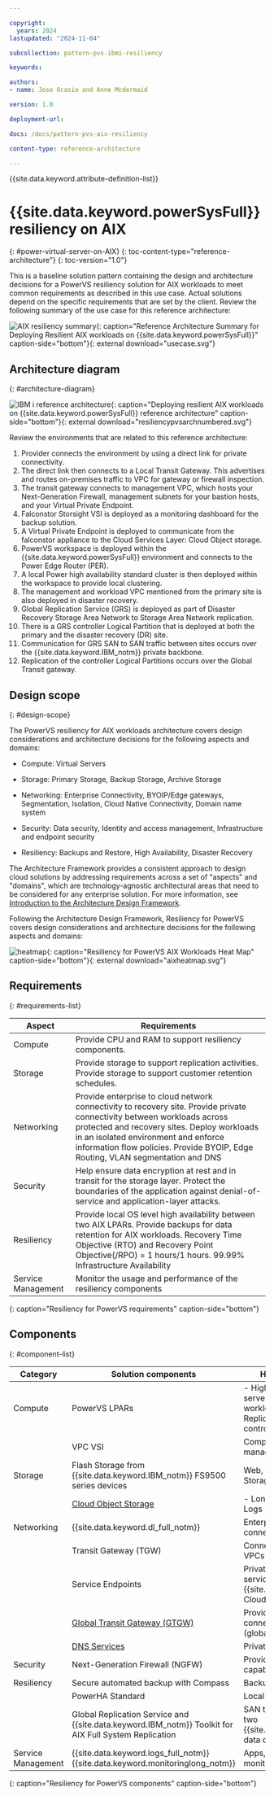 ```yaml
---

copyright:
  years: 2024
lastupdated: "2024-11-04"

subcollection: pattern-pvs-ibmi-resiliency

keywords:

authors:
- name: Jose Ocasio and Anne Mcdermaid

version: 1.0

deployment-url:

docs: /docs/pattern-pvs-aix-resiliency

content-type: reference-architecture

---
```


{{site.data.keyword.attribute-definition-list}}

# {{site.data.keyword.powerSysFull}} resiliency on AIX
{: #power-virtual-server-on-AIX}
{: toc-content-type="reference-architecture"}
{: toc-version="1.0"}

This is a baseline solution pattern containing the design and architecture decisions for a PowerVS resiliency solution for AIX workloads to meet common requirements as described in this use case. Actual solutions depend on the specific requirements that are set by the client. Review the following summary of the use case for this reference architecture:

![AIX resiliency summary](/images/usecase.svg "Reference Summary"){: caption="Reference Architecture Summary for Deploying Resilient AIX workloads on {{site.data.keyword.powerSysFull}}" caption-side="bottom"}{: external download="usecase.svg"}

## Architecture diagram
{: #architecture-diagram}

![IBM i reference architecture](/images/resiliencypvsarchnumbered.svg "Resiliency Architecture Diagram"){: caption="Deploying resilient AIX workloads on {{site.data.keyword.powerSysFull}} reference architecture" caption-side="bottom"}{: external download="resiliencypvsarchnumbered.svg"}

Review the environments that are related to this reference architecture:

1. Provider connects the environment by using a direct link for private connectivity.
2. The direct link then connects to a Local Transit Gateway. This advertises and routes on-premises traffic to VPC for gateway or firewall inspection.
3. The transit gateway connects to management VPC, which hosts your Next-Generation Firewall, management subnets for your bastion hosts, and your Virtual Private Endpoint.
4. Falconstor Storsight VSI is deployed as a monitoring dashboard for the backup solution.
5. A Virtual Private Endpoint is deployed to communicate from the falconstor appliance to the Cloud Services Layer: Cloud Object storage. 
6. PowerVS workspace is deployed within the {{site.data.keyword.powerSysFull}} environment and connects to the Power Edge Router (PER).
7. A local Power high availability standard cluster is then deployed within the workspace to provide local clustering.
8. The management and workload VPC mentioned from the primary site is also deployed in disaster recovery.
9. Global Replication Service (GRS) is deployed as part of Disaster Recovery Storage Area Network to Storage Area Network replication.
10. There is a GRS controller Logical Partition that is deployed at both the primary and the disaster recovery (DR) site.
11. Communication for GRS SAN to SAN traffic between sites occurs over the {{site.data.keyword.IBM_notm}} private backbone.
12. Replication of the controller Logical Partitions occurs over the Global Transit gateway.

## Design scope
{: #design-scope}

The PowerVS resiliency for AIX workloads architecture covers design considerations and architecture decisions for the following aspects and domains:

- Compute: Virtual Servers

- Storage: Primary Storage, Backup Storage, Archive Storage

- Networking: Enterprise Connectivity, BYOIP/Edge gateways, Segmentation, Isolation, Cloud Native Connectivity, Domain name system

- Security: Data security, Identity and access management, Infrastructure and endpoint security

- Resiliency: Backups and Restore, High Availability, Disaster Recovery

The Architecture Framework provides a consistent approach to design cloud solutions by addressing requirements across a set of "aspects" and "domains", which are technology-agnostic architectural areas that need to be considered for any enterprise solution. For more information, see [Introduction to the Architecture Design Framework](/docs/architecture-framework?topic=architecture-framework-intro).

Following the Architecture Design Framework, Resiliency for PowerVS covers design considerations and architecture decisions for the following aspects and domains:

![heatmap](/images/aixheatmap.svg "AIX Heatmap"){: caption="Resiliency for PowerVS AIX Workloads Heat Map" caption-side="bottom"}{: external download="aixheatmap.svg"}

## Requirements
{: #requirements-list}

| Aspect         | Requirements                                                                                                                                                                                                                                                                                  |
|--------------------|---------------------------------------------------------------------------------------------------------------------------------------------------------------------------------------------------------------------------------------------------------------------------------------------------|
| Compute            | Provide CPU and RAM to support resiliency components.                                                                                                                                                                                                                                             |
| Storage            | Provide storage to support replication activities. Provide storage to support customer retention schedules.                                                                                                                                                                                       |
| Networking         | Provide enterprise to cloud network connectivity to recovery site. Provide private connectivity between workloads across protected and recovery sites. Deploy workloads in an isolated environment and enforce information flow policies. Provide BYOIP, Edge Routing, VLAN segmentation and DNS |
| Security           | Help ensure data encryption at rest and in transit for the storage layer. Protect the boundaries of the application against denial-of-service and application-layer attacks.                                                                                                                           |
| Resiliency         | Provide local OS level high availability between two AIX LPARs. Provide backups for data retention for AIX workloads. Recovery Time Objective (RTO) and Recovery Point Objective(/RPO) = 1 hours/1 hours.  99.99% Infrastructure Availability                                                     |
| Service Management | Monitor the usage and performance of the resiliency components                                                                                                                                                                                                                                    |
{: caption="Resiliency for PowerVS requirements" caption-side="bottom"}




## Components
{: #component-list}

| Category      | Solution components                                                                                                       | How it is used in a solution                                                                                                      |
|--------------------|-------------------------------------------------------------------------------------------------------------------------------|-------------------------------------------------------------------------------------------------------------------------------------|
| Compute            | PowerVS LPARs                                                                                                                 | - High availability workload virtual servers  \n - Disaster recovery workload virtual servers  \n - Global Replication Service (GRS) controllers |
|                    | VPC VSI                                                                                                                       | Compute for NGFW and management tools                                                                                                  |
| Storage            | Flash Storage from {{site.data.keyword.IBM_notm}} FS9500 series devices                                                                                  | Web, application, database storage, Storage for GRS                                                                                  |
|                    | [Cloud Object Storage](/docs/cloud-object-storage?topic=cloud-object-storage-about-cloud-object-storage) | - Long-term backup archive  \n -  Logs                                                                                                      |
| Networking         | {{site.data.keyword.dl_full_notm}}                                                                                                          | Enterprise to cloud network connectivity                                                                                            |
|                    | Transit Gateway (TGW)                                                                                                         | Connectivity between PowerVS and VPCs                                                                                               |
|                    | Service Endpoints                                                                                                             | Private network access to cloud services such {{site.data.keyword.logs_full_notm}}, Cloud Object Storage.                                                 |
|                    | [Global Transit Gateway (GTGW)](/docs/transit-gateway?topic=transit-gateway-about)                       | Provides PowerVS and VPC connectivity in different regions (global routing)                                                         |
|                    | [DNS Services](/docs/dns-svcs?topic=dns-svcs-about-dns-services)                                         | Private DNS resolution                                                                                                              |
| Security           | Next-Generation Firewall (NGFW)                                                                                               | Provide IDS/IPS and edge firewall capabilities                                                                                      |
| Resiliency         | Secure automated backup with Compass                                                                                          | Backups for AIX workloads                                                                                                           |
|                    | PowerHA Standard                                                                                                              | Local OS level between two LPARS                                                                                                    |
|                    | Global Replication Service and {{site.data.keyword.IBM_notm}} Toolkit for AIX Full System Replication                                                      | SAN to SAN replication between two {{site.data.keyword.cloud_notm}} data centers                                                                           |
| Service Management | {{site.data.keyword.logs_full_notm}} {{site.data.keyword.monitoringlong_notm}}                                                | Apps, Audit, and operational logs monitor platform metrics                                                                          |
{: caption="Resiliency for PowerVS components" caption-side="bottom"}
